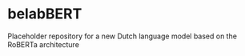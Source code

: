 # belabBERT
Placeholder repository for a new Dutch language model based on the RoBERTa architecture
